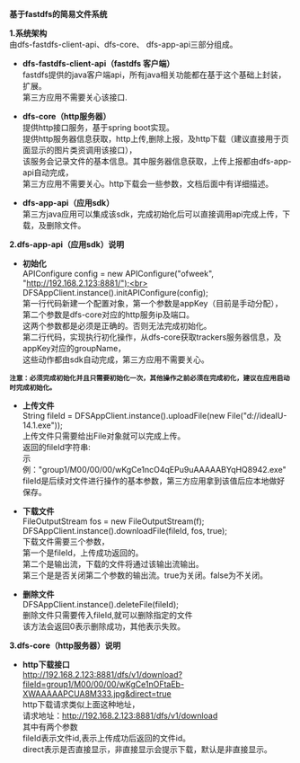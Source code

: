 **基于fastdfs的简易文件系统**<br>

**1.系统架构**<br>
由dfs-fastdfs-client-api、dfs-core、 dfs-app-api三部分组成。<br>

- **dfs-fastdfs-client-api（fastdfs 客户端）**<br>
fastdfs提供的java客户端api，所有java相关功能都在基于这个基础上封装，扩展。<br>
第三方应用不需要关心该接口.<br>

- **dfs-core（http服务器）**<br>
提供http接口服务，基于spring boot实现。<br>
提供http服务器信息获取，http上传,删除上报，及http下载（建议直接用于页面显示的图片类资调用该接口），<br>
该服务会记录文件的基本信息。其中服务器信息获取，上传上报都由dfs-app-api自动完成，<br>
第三方应用不需要关心。http下载会一些参数，文档后面中有详细描述。<br>

- **dfs-app-api（应用sdk）**<br>
第三方java应用可以集成该sdk，完成初始化后可以直接调用api完成上传，下载，及删除文件。

**2.dfs-app-api（应用sdk）说明**

- **初始化**<br>
APIConfigure config = new APIConfigure("ofweek", "http://192.168.2.123:8881/");<br>
DFSAppClient.instance().initAPIConfigure(config);<br>
第一行代码新建一个配置对象，第一个参数是appKey（目前是手动分配），<br>
第二个参数是dfs-core对应的http服务ip及端口。<br>
这两个参数都是必须是正确的。否则无法完成初始化。<br>
第二行代码，实现执行初化操作，从dfs-core获取trackers服务器信息，及appKey对应的groupName，<br>
这些动作都由sdk自动完成，第三方应用不需要关心。<br>

**`注意：必须完成初始化并且只需要初始化一次，其他操作之前必须在完成初化，建议在应用启动时完成初始化。`**

- **上传文件**<br>
String fileId = DFSAppClient.instance().uploadFile(new File("d://ideaIU-14.1.exe"));<br>
上传文件只需要给出File对象就可以完成上传。<br>
返回的fileId字符串:<br>
示例："group1/M00/00/00/wKgCe1ncO4qEPu9uAAAAABYqHQ8942.exe"<br>
fileId是后续对文件进行操作的基本参数，第三方应用拿到该值后应本地做好保存。<br>

- **下载文件**<br>
FileOutputStream fos = new FileOutputStream(f);<br>
DFSAppClient.instance().downloadFile(fileId, fos, true);<br>
下载文件需要三个参数，<br>
第一个是fileId，上传成功返回的。<br>
第二个是输出流，下载的文件将通过该输出流输出。<br>
第三个是是否关闭第二个参数的输出流。true为关闭。false为不关闭。<br>

- **删除文件**<br>
DFSAppClient.instance().deleteFile(fileId);<br>
删除文件只需要传入fileId,就可以删除指定的文件<br>
该方法会返回0表示删除成功，其他表示失败。<br>

**3.dfs-core（http服务器）说明**<br>

- **http下载接口**<br>
http://192.168.2.123:8881/dfs/v1/download?fileId=group1/M00/00/00/wKgCe1nOFtaEb-XWAAAAAPCUA8M333.jpg&direct=true<br>
http下载请求类似上面这种地址，<br>
请求地址：http://192.168.2.123:8881/dfs/v1/download<br>
其中有两个参数<br>
fileId表示文件id,表示上传成功后返回的文件id。<br>
direct表示是否直接显示，非直接显示会提示下载，默认是非直接显示。<br>


